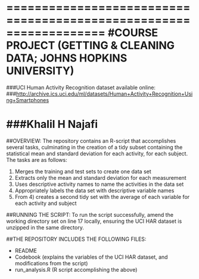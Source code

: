 ==================================================================
#COURSE PROJECT (GETTING & CLEANING DATA; JOHNS HOPKINS UNIVERSITY)
==================================================================
###UCI Human Activity Recognition dataset available online:
###http://archive.ics.uci.edu/ml/datasets/Human+Activity+Recognition+Using+Smartphones

###Khalil H Najafi
==================================================================

##OVERVIEW:
The repository contains an R-script that accomplishes several tasks, culminating in the 
creation of a tidy subset containing the statistical mean and standard deviation for 
each activity, for each subject.  The tasks are as follows:
1. Merges the training and test sets to create one data set
2. Extracts only the mean and standard deviation for each measurement
3. Uses descriptive activity names to name the activities in the data set
4. Appropriately labels the data set with descriptive variable names
5. From 4) creates a second tidy set with the average of each variable for each 
	   activity and subject
	   
##RUNNING THE SCRIPT:
To run the script successfully, amend the working directory set on line 17 locally,
ensuring the UCI HAR dataset is unzipped in the same directory.

##THE REPOSITORY INCLUDES THE FOLLOWING FILES:
- README
- Codebook (explains the variables of the UCI HAR dataset, and modifications from the 
script)
- run_analysis.R (R script accomplishing the above)